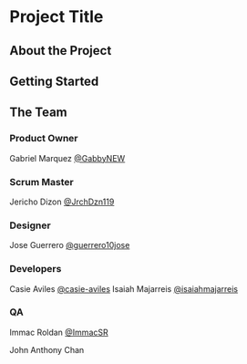 # Project Title

## About the Project

## Getting Started

## The Team
### Product Owner
Gabriel Marquez
[@GabbyNEW](https://github.com/GabbyNEW)

### Scrum Master 
Jericho Dizon
[@JrchDzn119 ](https://github.com/JrchDzn119)

### Designer
Jose Guerrero
[@guerrero10jose](https://github.com/guerrero10jose)

### Developers
Casie Aviles
[@casie-aviles](https://github.com/casie-aviles)
Isaiah Majarreis
[@isaiahmajarreis](https://github.com/isaiahmajarreis)

### QA
Immac Roldan
[@ImmacSR](https://github.com/ImmacSR)

John Anthony Chan

